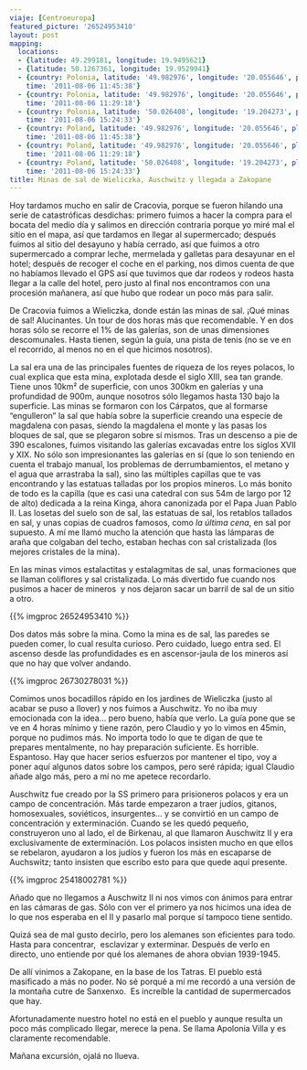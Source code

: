 ```yaml
---
viaje: [Centroeuropa]
featured_picture: '26524953410'
layout: post
mapping:
  locations:
  - {latitude: 49.299181, longitude: 19.9495621}
  - {latitude: 50.1267361, longitude: 19.9529941}
  - {country: Polonia, latitude: '49.982976', longitude: '20.055646', place: Bogucice,
    time: '2011-08-06 11:45:38'}
  - {country: Polonia, latitude: '49.982976', longitude: '20.055646', place: Bogucice,
    time: '2011-08-06 11:29:18'}
  - {country: Polonia, latitude: '50.026408', longitude: '19.204273', place: Auschwitz,
    time: '2011-08-06 15:24:33'}
  - {country: Poland, latitude: '49.982976', longitude: '20.055646', place: Bogucice,
    time: '2011-08-06 11:45:38'}
  - {country: Poland, latitude: '49.982976', longitude: '20.055646', place: Bogucice,
    time: '2011-08-06 11:29:18'}
  - {country: Poland, latitude: '50.026408', longitude: '19.204273', place: Auschwitz,
    time: '2011-08-06 15:24:33'}
title: Minas de sal de Wieliczka, Auschwitz y llegada a Zakopane
---
```

Hoy tardamos mucho en salir de Cracovia, porque se fueron hilando una serie de catastróficas desdichas: primero fuimos a hacer la compra para el bocata del medio día y salimos en dirección contraria porque yo miré mal el sitio en el mapa, así que tardamos en llegar al supermercado; después fuimos al sitio del desayuno y había cerrado, así que fuimos a otro supermercado a comprar leche, mermelada y galletas para desayunar en el hotel; después de recoger el coche en el parking, nos dimos cuenta de que no habíamos llevado el GPS así que tuvimos que dar rodeos y rodeos hasta llegar a la calle del hotel, pero justo al final nos encontramos con una procesión mañanera, así que hubo que rodear un poco más para salir.

De Cracovia fuimos a Wieliczka, donde están las minas de sal. ¡Qué minas de sal! Alucinantes. Un tour de dos horas más que recomendable. Y en dos horas sólo se recorre el 1% de las galerías, son de unas dimensiones descomunales. Hasta tienen, según la guía, una pista de tenis (no se ve en el recorrido, al menos no en el que hicimos nosotros).

La sal era una de las principales fuentes de riqueza de los reyes polacos, lo cual explica que esta mina, explotada desde el siglo XIII, sea tan grande. Tiene unos 10km² de superficie, con unos 300km en galerías y una profundidad de 900m, aunque nosotros sólo llegamos hasta 130 bajo la superficie. Las minas se formaron con los Cárpatos, que al formarse “engulleron” la sal que había sobre la superficie creando una especie de magdalena con pasas, siendo la magdalena el monte y las pasas los bloques de sal, que se plegaron sobre sí mismos. Tras un descenso a pie de 390 escalones, fuimos visitando las galerías excavadas entre los siglos XVII y XIX. No sólo son impresionantes las galerías en sí (que lo son teniendo en cuenta el trabajo manual, los problemas de derrumbamientos, el metano y el agua que arrastraba la sal), sino las múltiples capillas que te vas encontrando y las estatuas talladas por los propios mineros. Lo más bonito de todo es la capilla (que es casi una catedral con sus 54m de largo por 12 de alto) dedicada a la reina Kinga, ahora canonizada por el Papa Juan Pablo II. Las losetas del suelo son de sal, las estatuas de sal, los retablos tallados en sal, y unas copias de cuadros famosos, como <em>la última cena</em>, en sal por supuesto. A mí me llamó mucho la atención que hasta las lámparas de araña que colgaban del techo, estaban hechas con sal cristalizada (los mejores cristales de la mina).

En las minas vimos estalactitas y estalagmitas de sal, unas formaciones que se llaman coliflores y sal cristalizada. Lo más divertido fue cuando nos pusimos a hacer de mineros  y nos dejaron sacar un barril de sal de un sitio a otro.

{{% imgproc 26524953410 %}}

Dos datos más sobre la mina. Como la mina es de sal, las paredes se pueden comer, lo cual resulta curioso. Pero cuidado, luego entra sed. El ascenso desde las profundidades es en ascensor-jaula de los mineros así que no hay que volver andando.

{{% imgproc 26730278031 %}}

Comimos unos bocadillos rápido en los jardines de Wieliczka (justo al acabar se puso a llover) y nos fuimos a Auschwitz. Yo no iba muy emocionada con la idea... pero bueno, había que verlo. La guía pone que se ve en 4 horas mínimo y tiene razón, pero Claudio y yo lo vimos en 45min, porque no pudimos más. No importa todo lo que te digan de que te prepares mentalmente, no hay preparación suficiente. Es horrible. Espantoso. Hay que hacer serios esfuerzos por mantener el tipo, voy a poner aquí algunos datos sobre los campos, pero seré rápida; igual Claudio añade algo más, pero a mí no me apetece recordarlo.

Auschwitz fue creado por la SS primero para prisioneros polacos y era un campo de concentración. Más tarde empezaron a traer judíos, gitanos, homosexuales, soviéticos, insurgentes... y se convirtió en un campo de concentración y exterminación. Cuando se les quedó pequeño, construyeron uno al lado, el de Birkenau, al que llamaron Auschwitz II y era exclusivamente de exterminación. Los polacos insisten mucho en que ellos se rebelaron, ayudaron a los judíos y fueron los más en escaparse de Auchswitz; tanto insisten que escribo esto para que quede aquí presente.

{{% imgproc 25418002781 %}}

Añado que no llegamos a Auschwitz II ni nos vimos con ánimos para entrar en las cámaras de gas. Sólo con ver el primero ya nos hicimos una idea de lo que nos esperaba en el II y pasarlo mal porque sí tampoco tiene sentido.

Quizá sea de mal gusto decirlo, pero los alemanes son eficientes para todo. Hasta para concentrar,  esclavizar y exterminar. Después de verlo en directo, uno entiende por qué los alemanes de ahora obvian 1939-1945.

De allí vinimos a Zakopane, en la base de los Tatras. El pueblo está masificado a más no poder. No sé porqué a mí me recordó a una versión de la montaña cutre de Sanxenxo.  Es increíble la cantidad de supermercados que hay.

Afortunadamente nuestro hotel no está en el pueblo y aunque resulta un poco más complicado llegar, merece la pena. Se llama Apolonia Villa y es claramente recomendable.

Mañana excursión, ojalá no llueva.
